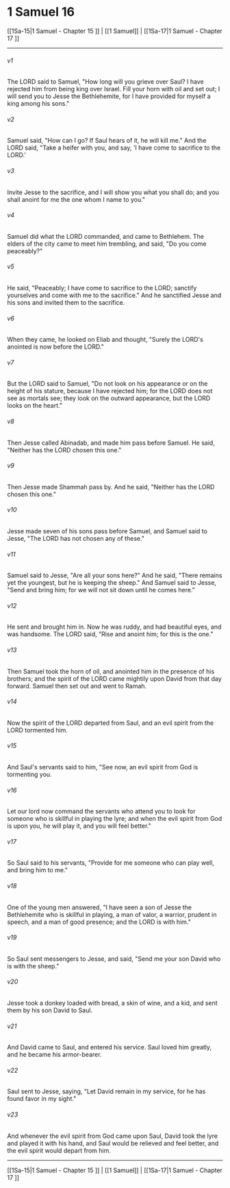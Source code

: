 # 1 Samuel 16

[[1Sa-15|1 Samuel - Chapter 15 ]] | [[1 Samuel]] | [[1Sa-17|1 Samuel - Chapter 17 ]]
***

###### v1
The LORD said to Samuel, "How long will you grieve over Saul? I have rejected him from being king over Israel. Fill your horn with oil and set out; I will send you to Jesse the Bethlehemite, for I have provided for myself a king among his sons."
###### v2
Samuel said, "How can I go? If Saul hears of it, he will kill me." And the LORD said, "Take a heifer with you, and say, 'I have come to sacrifice to the LORD.'
###### v3
Invite Jesse to the sacrifice, and I will show you what you shall do; and you shall anoint for me the one whom I name to you."
###### v4
Samuel did what the LORD commanded, and came to Bethlehem. The elders of the city came to meet him trembling, and said, "Do you come peaceably?"
###### v5
He said, "Peaceably; I have come to sacrifice to the LORD; sanctify yourselves and come with me to the sacrifice." And he sanctified Jesse and his sons and invited them to the sacrifice.
###### v6
When they came, he looked on Eliab and thought, "Surely the LORD's anointed is now before the LORD."
###### v7
But the LORD said to Samuel, "Do not look on his appearance or on the height of his stature, because I have rejected him; for the LORD does not see as mortals see; they look on the outward appearance, but the LORD looks on the heart."
###### v8
Then Jesse called Abinadab, and made him pass before Samuel. He said, "Neither has the LORD chosen this one."
###### v9
Then Jesse made Shammah pass by. And he said, "Neither has the LORD chosen this one."
###### v10
Jesse made seven of his sons pass before Samuel, and Samuel said to Jesse, "The LORD has not chosen any of these."
###### v11
Samuel said to Jesse, "Are all your sons here?" And he said, "There remains yet the youngest, but he is keeping the sheep." And Samuel said to Jesse, "Send and bring him; for we will not sit down until he comes here."
###### v12
He sent and brought him in. Now he was ruddy, and had beautiful eyes, and was handsome. The LORD said, "Rise and anoint him; for this is the one."
###### v13
Then Samuel took the horn of oil, and anointed him in the presence of his brothers; and the spirit of the LORD came mightily upon David from that day forward. Samuel then set out and went to Ramah.
###### v14
Now the spirit of the LORD departed from Saul, and an evil spirit from the LORD tormented him.
###### v15
And Saul's servants said to him, "See now, an evil spirit from God is tormenting you.
###### v16
Let our lord now command the servants who attend you to look for someone who is skillful in playing the lyre; and when the evil spirit from God is upon you, he will play it, and you will feel better."
###### v17
So Saul said to his servants, "Provide for me someone who can play well, and bring him to me."
###### v18
One of the young men answered, "I have seen a son of Jesse the Bethlehemite who is skillful in playing, a man of valor, a warrior, prudent in speech, and a man of good presence; and the LORD is with him."
###### v19
So Saul sent messengers to Jesse, and said, "Send me your son David who is with the sheep."
###### v20
Jesse took a donkey loaded with bread, a skin of wine, and a kid, and sent them by his son David to Saul.
###### v21
And David came to Saul, and entered his service. Saul loved him greatly, and he became his armor-bearer.
###### v22
Saul sent to Jesse, saying, "Let David remain in my service, for he has found favor in my sight."
###### v23
And whenever the evil spirit from God came upon Saul, David took the lyre and played it with his hand, and Saul would be relieved and feel better, and the evil spirit would depart from him.

***

[[1Sa-15|1 Samuel - Chapter 15 ]] | [[1 Samuel]] | [[1Sa-17|1 Samuel - Chapter 17 ]]
